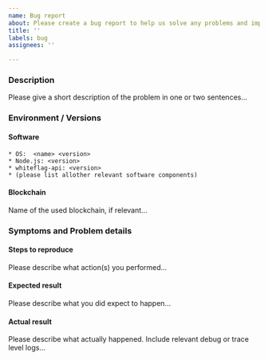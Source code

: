 ```yaml
---
name: Bug report
about: Please create a bug report to help us solve any problems and improve the software
title: ''
labels: bug
assignees: ''

---
```


### Description

Please give a short description of the problem in one or two sentences...

### Environment / Versions

#### Software

    * OS:  <name> <version>
    * Node.js: <version>
    * whiteflag-api: <version>
    * (please list allother relevant software components)

#### Blockchain

Name of the used blockchain, if relevant...

### Symptoms and Problem details

#### Steps to reproduce

Please describe what action(s) you performed...

#### Expected result

Please describe what you did expect to happen...

#### Actual result

Please describe what actually happened. Include relevant debug or trace level logs...
